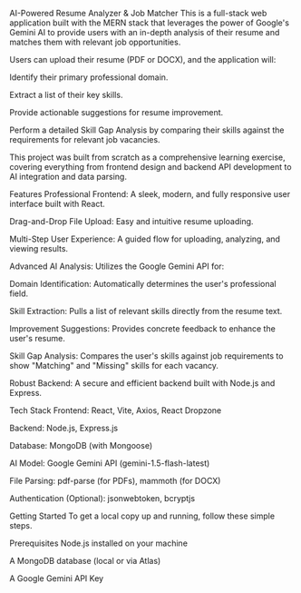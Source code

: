 AI-Powered Resume Analyzer & Job Matcher
This is a full-stack web application built with the MERN stack that leverages the power of Google's Gemini AI to provide users with an in-depth analysis of their resume and matches them with relevant job opportunities.

Users can upload their resume (PDF or DOCX), and the application will:

Identify their primary professional domain.

Extract a list of their key skills.

Provide actionable suggestions for resume improvement.

Perform a detailed Skill Gap Analysis by comparing their skills against the requirements for relevant job vacancies.

This project was built from scratch as a comprehensive learning exercise, covering everything from frontend design and backend API development to AI integration and data parsing.

Features
Professional Frontend: A sleek, modern, and fully responsive user interface built with React.

Drag-and-Drop File Upload: Easy and intuitive resume uploading.

Multi-Step User Experience: A guided flow for uploading, analyzing, and viewing results.

Advanced AI Analysis: Utilizes the Google Gemini API for:

Domain Identification: Automatically determines the user's professional field.

Skill Extraction: Pulls a list of relevant skills directly from the resume text.

Improvement Suggestions: Provides concrete feedback to enhance the user's resume.

Skill Gap Analysis: Compares the user's skills against job requirements to show "Matching" and "Missing" skills for each vacancy.

Robust Backend: A secure and efficient backend built with Node.js and Express.

Tech Stack
Frontend: React, Vite, Axios, React Dropzone

Backend: Node.js, Express.js

Database: MongoDB (with Mongoose)

AI Model: Google Gemini API (gemini-1.5-flash-latest)

File Parsing: pdf-parse (for PDFs), mammoth (for DOCX)

Authentication (Optional): jsonwebtoken, bcryptjs

Getting Started
To get a local copy up and running, follow these simple steps.

Prerequisites
Node.js installed on your machine

A MongoDB database (local or via Atlas)

A Google Gemini API Key